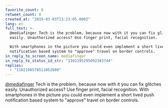```yaml
---
favorite_count: 0
retweet_count: 0
created_at: "2019-03-03T13:23:05.000Z"
lang: en
full_text: >-
  @mediafinger Tech is the problem, because now with it you can fix glitches
  easily. Unauthorized access? Use finger print, facial recognition.

  With smartphones in the picture you could even implement a short lived push
  notification based system to "approve" travel on border controls.
in_reply_to_screen_name: mediafinger
in_reply_to_status_id_str: "1102195295092383744"
replies:
  - "1102198578511052800"
---
```


[@mediafinger](https://twitter.com/mediafinger) Tech is the problem, because now
with it you can fix glitches easily. Unauthorized access? Use finger print,
facial recognition. With smartphones in the picture you could even implement a
short lived push notification based system to "approve" travel on border
controls.
